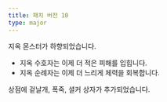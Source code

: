 ```yaml
---
title: 패치 버전 10
type: major
---
```


지옥 몬스터가 하향되었습니다.

* 지옥 수호자는 이제 더 적은 피해를 입힙니다.
* 지옥 순례자는 이제 더 느리게 체력을 회복합니다.

상점에 겉날개, 폭죽, 셜커 상자가 추가되었습니다.